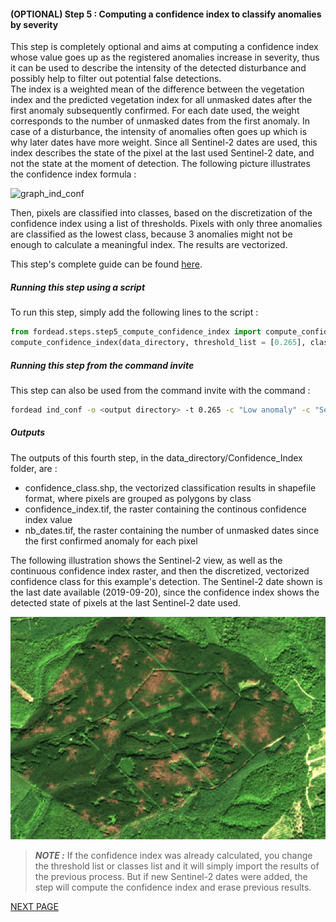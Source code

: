 #### (OPTIONAL) Step 5 : Computing a confidence index to classify anomalies by severity

This step is completely optional and aims at computing a confidence index whose value goes up as the registered anomalies increase in severity, thus it can be used to describe the intensity of the detected disturbance and possibly help to filter out potential false detections.  
The index is a weighted mean of the difference between the vegetation index and the predicted vegetation index for all unmasked dates after the first anomaly subsequently confirmed. For each date used, the weight corresponds to the number of unmasked dates from the first anomaly. In case of a disturbance, the intensity of anomalies often goes up which is why later dates have more weight. Since all Sentinel-2 dates are used, this index describes the state of the pixel at the last used Sentinel-2 date, and not the state at the moment of detection. The following picture illustrates the confidence index formula :

![graph_ind_conf](user_guides/english/Diagrams/graph_ind_conf.jpg "graph_ind_conf")

Then, pixels are classified into classes, based on the discretization of the confidence index using a list of thresholds. Pixels with only three anomalies are classified as the lowest class, because 3 anomalies might not be enough to calculate a meaningful index. The results are vectorized.

This step's complete guide can be found [here](https://fordead.gitlab.io/fordead_package/docs/user_guides/english/05_compute_confidence/).

##### Running this step using a script

To run this step, simply add the following lines to the script :
```python
from fordead.steps.step5_compute_confidence_index import compute_confidence_index
compute_confidence_index(data_directory, threshold_list = [0.265], classes_list = ["Low anomaly", "Severe anomaly"])
```

##### Running this step from the command invite

This step can also be used from the command invite with the command :
```bash
fordead ind_conf -o <output directory> -t 0.265 -c "Low anomaly" -c "Severe anomaly"
```

##### Outputs

The outputs of this fourth step, in the data_directory/Confidence_Index folder, are :
- confidence_class.shp, the vectorized classification results in shapefile format, where pixels are grouped as polygons by class
- confidence_index.tif, the raster containing the continous confidence index value
- nb_dates.tif, the raster containing the number of unmasked dates since the first confirmed anomaly for each pixel

The following illustration shows the Sentinel-2 view, as well as the continuous confidence index raster, and then the discretized, vectorized confidence class for this example's detection. The Sentinel-2 date shown is the last date available (2019-09-20), since the confidence index shows the detected state of pixels at the last Sentinel-2 date used.

![confidence-2019-09-20](Figures/gif_confidence.gif "confidence-2019-09-20")

> **_NOTE :_** If the confidence index was already calculated, you change the threshold list or classes list and it will simply import the results of the previous process. But if new Sentinel-2 dates were added, the step will compute the confidence index and erase previous results.

[NEXT PAGE](https://fordead.gitlab.io/fordead_package/docs/Tutorial/06_export_results)
